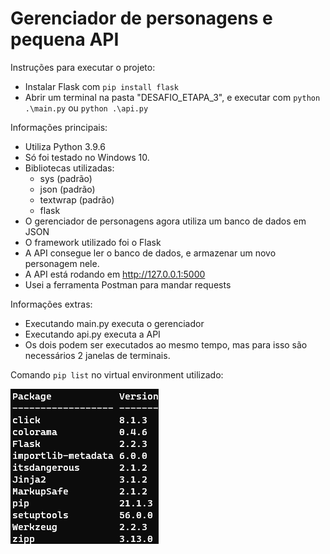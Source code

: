 # Gerenciador de personagens e pequena API

Instruções para executar o projeto:
- Instalar Flask com `pip install flask`
- Abrir um terminal na pasta "DESAFIO_ETAPA_3", e executar com `python .\main.py` ou `python .\api.py`

<!-- Em funcionamento: -->
<!-- ![gif](assets/aaaa.gif) -->


Informações principais:
- Utiliza Python 3.9.6
- Só foi testado no Windows 10.
- Bibliotecas utilizadas:
    - sys (padrão)
    - json (padrão)
    - textwrap (padrão)
    - flask
- O gerenciador de personagens agora utiliza um banco de dados em JSON
- O framework utilizado foi o Flask
- A API consegue ler o banco de dados, e armazenar um novo personagem nele.
- A API está rodando em http://127.0.0.1:5000
- Usei a ferramenta Postman para mandar requests

Informações extras:
- Executando main.py executa o gerenciador
- Executando api.py executa a API
- Os dois podem ser executados ao mesmo tempo, mas para isso são necessários 2 janelas de terminais.


Comando `pip list` no virtual environment utilizado:

![image](assets/pip_list.png)